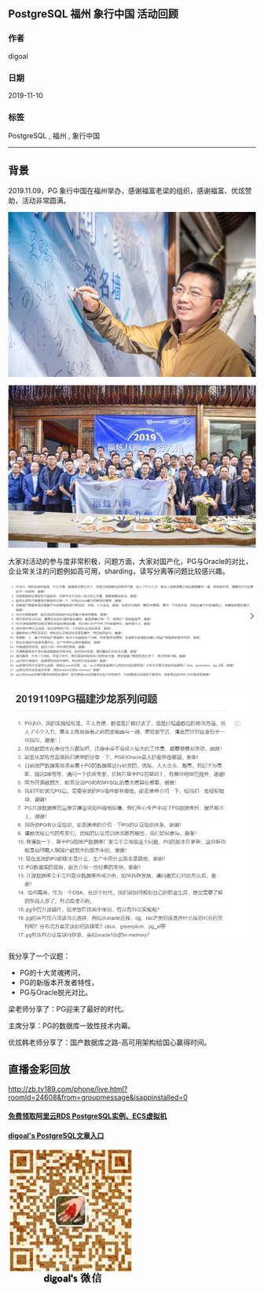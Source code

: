 ## PostgreSQL 福州 象行中国 活动回顾  
                                                                                           
### 作者                                                  
digoal                                                                                           
                                                                                           
### 日期                                                                                           
2019-11-10                                                                                        
                                                                                           
### 标签                                                                                           
PostgreSQL , 福州 , 象行中国  
                                                                                           
----                                                                                           
                                                                                           
## 背景      
2019.11.09，PG 象行中国在福州举办，感谢福富老梁的组织，感谢福富、优炫赞助，活动非常圆满。   
  
![pic](20191110_01_pic_003.jpg)  
  
![pic](20191110_01_pic_004.jpg)  
  
大家对活动的参与度非常积极，问题方面，大家对国产化，PG与Oracle的对比，企业常关注的问题例如高可用，sharding，读写分离等问题比较感兴趣。  
  
![pic](20191110_01_pic_001.jpg)  
  
![pic](20191110_01_pic_002.jpg)  
  
我分享了一个议题：  
  
- PG的十大灵魂拷问，         
- PG的新版本开发者特性，     
- PG与Oracle脱光对比。      
  
梁老师分享了：PG迎来了最好的时代。    
  
主席分享：PG的数据库一致性技术内幕。    
  
优炫韩老师分享了：国产数据库之路-高可用架构给国心赢得时间。    
  
## 直播金彩回放  
http://zb.tv189.com/phone/live.html?roomId=24608&from=groupmessage&isappinstalled=0  
    
  
#### [免费领取阿里云RDS PostgreSQL实例、ECS虚拟机](https://free.aliyun.com/ "57258f76c37864c6e6d23383d05714ea")
  
  
#### [digoal's PostgreSQL文章入口](https://github.com/digoal/blog/blob/master/README.md "22709685feb7cab07d30f30387f0a9ae")
  
  
![digoal's weixin](../pic/digoal_weixin.jpg "f7ad92eeba24523fd47a6e1a0e691b59")
  
